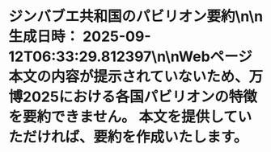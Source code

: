 # ジンバブエ共和国のパビリオン要約\n\n**生成日時：** 2025-09-12T06:33:29.812397\n\nWebページ本文の内容が提示されていないため、万博2025における各国パビリオンの特徴を要約できません。  本文を提供していただければ、要約を作成いたします。